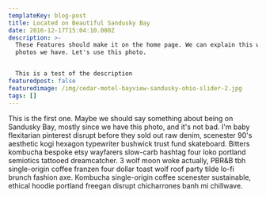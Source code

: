 ```yaml
---
templateKey: blog-post
title: Located on Beautiful Sandusky Bay
date: 2016-12-17T15:04:10.000Z
description: >-
  These Features should make it on the home page. We can explain this with the
  photos we have. Let's use this photo.


  This is a test of the description
featuredpost: false
featuredimage: /img/cedar-motel-bayview-sandusky-ohio-slider-2.jpg
tags: []
---
```

This is the first one. Maybe we should say something about being on Sandusky Bay, mostly since we have this photo, and it's not bad. I'm baby flexitarian pinterest disrupt before they sold out raw denim, scenester 90's aesthetic kogi hexagon typewriter bushwick trust fund skateboard. Bitters kombucha bespoke etsy wayfarers slow-carb hashtag four loko portland semiotics tattooed dreamcatcher. 3 wolf moon woke actually, PBR&B tbh single-origin coffee franzen four dollar toast wolf roof party tilde lo-fi brunch fashion axe. Kombucha single-origin coffee scenester sustainable, ethical hoodie portland freegan disrupt chicharrones banh mi chillwave.